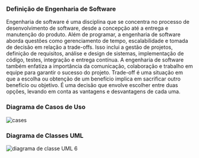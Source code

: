 ### Definição de Engenharia de Software

Engenharia de software é uma disciplina que se concentra no processo de desenvolvimento de software, desde a concepção até a entrega e manutenção do produto. Além de programar, a engenharia de software aborda questões como gerenciamento de tempo, escalabilidade e tomada de decisão em relação a trade-offs. Isso inclui a gestão de projetos, definição de requisitos, análise e design de sistemas, implementação de código, testes, integração e entrega contínua. A engenharia de software também enfatiza a importância da comunicação, colaboração e trabalho em equipe para garantir o sucesso do projeto.
Trade-off é uma situação em que a escolha ou obtenção de um benefício implica em sacrificar outro benefício ou objetivo. É uma decisão que envolve escolher entre duas opções, levando em conta as vantagens e desvantagens de cada uma.

### Diagrama de Casos de Uso 

![cases](https://github.com/Alessandra-Moreira/bertoti/assets/107525483/c38ff537-65b4-4191-b31a-0026eb381644)

### Diagrama de Classes UML

![diagrama de classe UML 6](https://github.com/Alessandra-Moreira/bertoti/assets/107525483/db8f4a23-4a9c-4cbc-8837-87f8253f619b)


